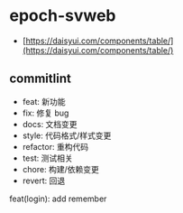 # epoch-svweb

* [https://daisyui.com/components/table/](https://daisyui.com/components/table/)

## commitlint

* feat: 新功能
* fix: 修复 bug
* docs: 文档变更
* style: 代码格式/样式变更
* refactor: 重构代码
* test: 测试相关
* chore: 构建/依赖变更
* revert: 回退

feat(login): add remember
